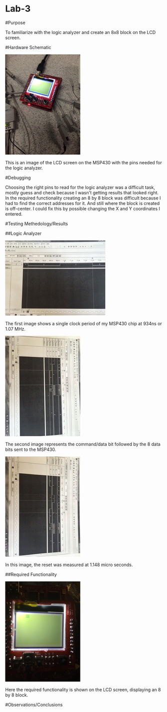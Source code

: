 Lab-3
==================
#Purpose

To familiarize with the logic analyzer and create an 8x8 block on the LCD screen.

#Hardware Schematic

![Alt Text](https://github.com/RyanRedhead/Lab-3/blob/master/hardware.jpg?raw=true)

This is an image of the LCD screen on the MSP430 with the pins needed for the logic analyzer.

#Debugging

Choosing the right pins to read for the logic analyzer was a difficult task, mostly guess and check because I wasn't getting results that looked right. In the required functionality creating an 8 by 8 block was difficult because I had to find the correct addresses for it. And still where the block is created is off-center. I could fix this by possible changing the X and Y coordinates I entered.

#Testing Methedology/Results

##Logic Analyzer

![Alt Text](https://github.com/RyanRedhead/Lab-3/blob/master/Image1.jpg?raw=true)

The first image shows a single clock period of my MSP430 chip at 934ns or 1.07 MHz.

![Alt Text](https://github.com/RyanRedhead/Lab-3/blob/master/Image2.jpg?raw=true)

The second image represents the command/data bit followed by the 8 data bits sent to the MSP430.

![Alt Text](https://github.com/RyanRedhead/Lab-3/blob/master/Image3.jpg?raw=true)

In this image, the reset was measured at 1.148 micro seconds.

##Required Functionality

![Alt Text](https://github.com/RyanRedhead/Lab-3/blob/master/Required.jpg?raw=true)

Here the required functionality is shown on the LCD screen, displaying an 8 by 8 block.

#Observations/Conclusions



